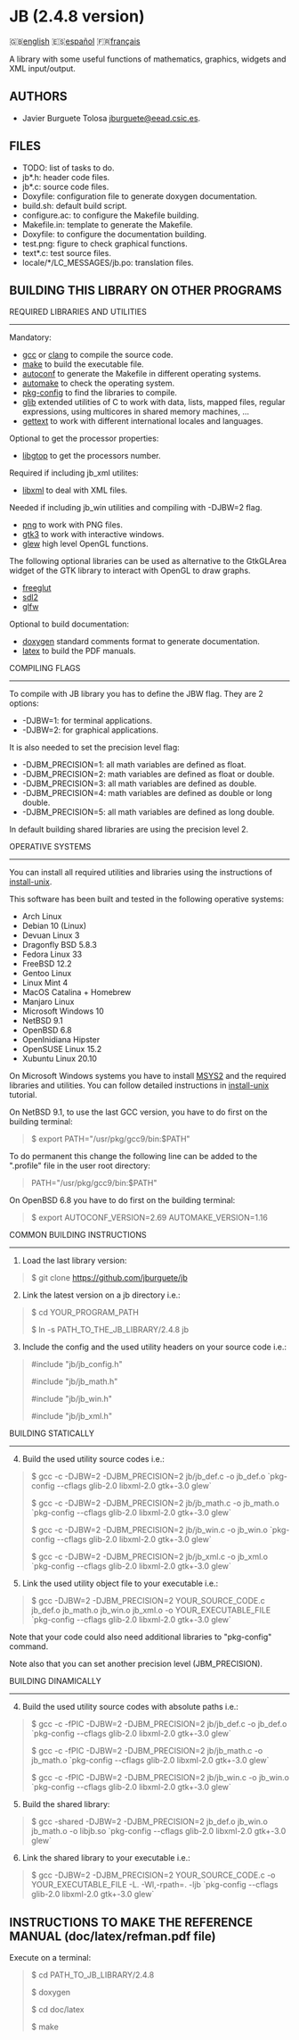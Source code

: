 JB (2.4.8 version)
==================

:uk:[english](README.md) :es:[español](README.es.md)
:fr:[français](README.fr.md)

A library with some useful functions of mathematics, graphics, widgets and XML
input/output.

AUTHORS
-------

* Javier Burguete Tolosa
  [jburguete@eead.csic.es](mailto:jburguete@eead.csic.es).

FILES
-----

* TODO: list of tasks to do.
* jb\*.h: header code files.
* jb\*.c: source code files.
* Doxyfile: configuration file to generate doxygen documentation.
* build.sh: default build script.
* configure.ac: to configure the Makefile building.
* Makefile.in: template to generate the Makefile.
* Doxyfile: to configure the documentation building.
* test.png: figure to check graphical functions.
* text\*.c: test source files.
* locale/\*/LC\_MESSAGES/jb.po: translation files.

BUILDING THIS LIBRARY ON OTHER PROGRAMS
---------------------------------------

REQUIRED LIBRARIES AND UTILITIES
________________________________

Mandatory:
* [gcc](https://gcc.gnu.org) or [clang](http://clang.llvm.org) to compile the
  source code.
* [make](http://www.gnu.org/software/make) to build the executable file.
* [autoconf](http://www.gnu.org/software/autoconf) to generate the Makefile in
  different operating systems.
* [automake](http://www.gnu.org/software/automake) to check the operating
  system.
* [pkg-config](http://www.freedesktop.org/wiki/Software/pkg-config) to find the
  libraries to compile.
* [glib](https://developer.gnome.org/glib) extended utilities of C to work with
  data, lists, mapped files, regular expressions, using multicores in shared
  memory machines, ...
* [gettext](http://www.gnu.org/software/gettext) to work with different
  international locales and languages.

Optional to get the processor properties:
* [libgtop](https://github.com/GNOME/libgtop) to get the processors number.

Required if including jb\_xml utilites:
* [libxml](http://xmlsoft.org) to deal with XML files.

Needed if including jb\_win utilities and compiling with -DJBW=2 flag.
* [png](http://libpng.sourceforge.net) to work with PNG files.
* [gtk3](http://www.gtk.org) to work with interactive windows.
* [glew](http://glew.sourceforge.net) high level OpenGL functions.

The following optional libraries can be used as alternative to the GtkGLArea
widget of the GTK library to interact with OpenGL to draw graphs.
* [freeglut](http://freeglut.sourceforge.net)
* [sdl2](https://www.libsdl.org)
* [glfw](http://www.glfw.org)

Optional to build documentation:
* [doxygen](http://www.stack.nl/~dimitri/doxygen) standard comments format to
  generate documentation.
* [latex](https://www.latex-project.org/) to build the PDF manuals.

COMPILING FLAGS
_______________

To compile with JB library you has to define the JBW flag. They are 2 options:
* -DJBW=1: for terminal applications.
* -DJBW=2: for graphical applications.

It is also needed to set the precision level flag:
* -DJBM\_PRECISION=1: all math variables are defined as float.
* -DJBM\_PRECISION=2: math variables are defined as float or double.
* -DJBM\_PRECISION=3: all math variables are defined as double.
* -DJBM\_PRECISION=4: math variables are defined as double or long double.
* -DJBM\_PRECISION=5: all math variables are defined as long double.

In default building shared libraries are using the precision level 2.

OPERATIVE SYSTEMS
_________________

You can install all required utilities and libraries using the instructions of
[install-unix](https://github.com/jburguete/install-unix).

This software has been built and tested in the following operative systems:
* Arch Linux
* Debian 10 (Linux)
* Devuan Linux 3
* Dragonfly BSD 5.8.3
* Fedora Linux 33
* FreeBSD 12.2
* Gentoo Linux
* Linux Mint 4
* MacOS Catalina + Homebrew
* Manjaro Linux
* Microsoft Windows 10
* NetBSD 9.1
* OpenBSD 6.8
* OpenInidiana Hipster
* OpenSUSE Linux 15.2
* Xubuntu Linux 20.10

On Microsoft Windows systems you have to install
[MSYS2](http://sourceforge.net/projects/msys2) and the required
libraries and utilities. You can follow detailed instructions in
[install-unix](https://github.com/jburguete/install-unix/blob/master/tutorial.pdf)
tutorial.

On NetBSD 9.1, to use the last GCC version, you have to do first on the
building terminal:
> $ export PATH="/usr/pkg/gcc9/bin:$PATH"

To do permanent this change the following line can be added to the ".profile"
file in the user root directory:
> PATH="/usr/pkg/gcc9/bin:$PATH"

On OpenBSD 6.8 you have to do first on the building terminal:
> $ export AUTOCONF\_VERSION=2.69 AUTOMAKE\_VERSION=1.16

COMMON BUILDING INSTRUCTIONS
____________________________

1. Load the last library version:
> $ git clone https://github.com/jburguete/jb

2. Link the latest version on a jb directory i.e.:
> $ cd YOUR\_PROGRAM\_PATH
>
> $ ln -s PATH\_TO\_THE\_JB\_LIBRARY/2.4.8 jb

3. Include the config and the used utility headers on your source code i.e.:
> \#include "jb/jb\_config.h"
>
> \#include "jb/jb\_math.h"
>
> \#include "jb/jb\_win.h"
>
> \#include "jb/jb\_xml.h"

BUILDING STATICALLY
___________________

4. Build the used utility source codes i.e.:
> $ gcc -c -DJBW=2 -DJBM\_PRECISION=2 jb/jb\_def.c -o jb\_def.o
> \`pkg-config --cflags glib-2.0 libxml-2.0 gtk+-3.0 glew\`
>
> $ gcc -c -DJBW=2 -DJBM\_PRECISION=2 jb/jb\_math.c -o jb\_math.o
> \`pkg-config --cflags glib-2.0 libxml-2.0 gtk+-3.0 glew\`
>
> $ gcc -c -DJBW=2 -DJBM\_PRECISION=2 jb/jb\_win.c -o jb\_win.o
> \`pkg-config --cflags glib-2.0 libxml-2.0 gtk+-3.0 glew\`
>
> $ gcc -c -DJBW=2 -DJBM\_PRECISION=2 jb/jb\_xml.c -o jb\_xml.o
> \`pkg-config --cflags glib-2.0 libxml-2.0 gtk+-3.0 glew\`

5. Link the used utility object file to your executable i.e.:
> $ gcc -DJBW=2 -DJBM\_PRECISION=2 YOUR\_SOURCE\_CODE.c jb\_def.o jb\_math.o
> jb\_win.o jb\_xml.o -o YOUR\_EXECUTABLE\_FILE
> \`pkg-config --cflags glib-2.0 libxml-2.0 gtk+-3.0 glew\`

Note that your code could also need additional libraries to "pkg-config"
command.

Note also that you can set another precision level (JBM\_PRECISION).

BUILDING DINAMICALLY
____________________

4. Build the used utility source codes with absolute paths i.e.:
> $ gcc -c -fPIC -DJBW=2 -DJBM\_PRECISION=2 jb/jb\_def.c -o jb\_def.o
> \`pkg-config --cflags glib-2.0 libxml-2.0 gtk+-3.0 glew\`
>
> $ gcc -c -fPIC -DJBW=2 -DJBM\_PRECISION=2 jb/jb\_math.c -o jb\_math.o
> \`pkg-config --cflags glib-2.0 libxml-2.0 gtk+-3.0 glew\`
>
> $ gcc -c -fPIC -DJBW=2 -DJBM\_PRECISION=2 jb/jb\_win.c -o jb\_win.o
> \`pkg-config --cflags glib-2.0 libxml-2.0 gtk+-3.0 glew\`

5. Build the shared library:
> $ gcc -shared -DJBW=2 -DJBM\_PRECISION=2 jb\_def.o jb\_win.o jb\_math.o
> -o libjb.so
> \`pkg-config --cflags glib-2.0 libxml-2.0 gtk+-3.0 glew\`

6. Link the shared library to your executable i.e.:
> $ gcc -DJBW=2 -DJBM\_PRECISION=2 YOUR\_SOURCE\_CODE.c
> -o YOUR\_EXECUTABLE\_FILE -L. -Wl,-rpath=. -ljb
> \`pkg-config --cflags glib-2.0 libxml-2.0 gtk+-3.0 glew\`

INSTRUCTIONS TO MAKE THE REFERENCE MANUAL (doc/latex/refman.pdf file)
---------------------------------------------------------------------

Execute on a terminal:
> $ cd PATH\_TO\_JB\_LIBRARY/2.4.8
>
> $ doxygen
>
> $ cd doc/latex
>
> $ make
